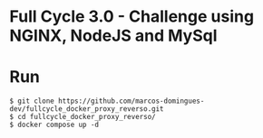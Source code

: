 # Full Cycle 3.0 - Challenge using NGINX, NodeJS and MySql

# Run
	$ git clone https://github.com/marcos-domingues-dev/fullcycle_docker_proxy_reverso.git
	$ cd fullcycle_docker_proxy_reverso/
	$ docker compose up -d
